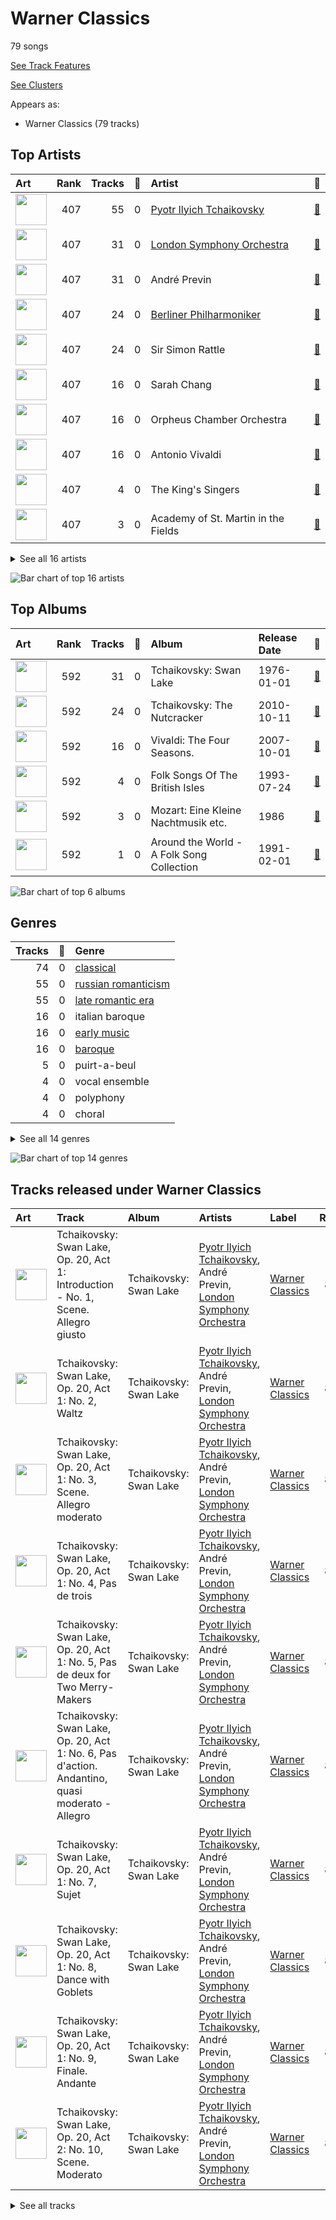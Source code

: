 # Warner Classics

79 songs

[See Track Features](audio_features.md)

[See Clusters](clusters/overview.md)

Appears as:
- Warner Classics (79 tracks)

## Top Artists

| Art | Rank | Tracks | 💚 | Artist | 🔗 |
|:---|---:|---:|---:|:---|:---|
| <img src="https://i.scdn.co/image/9a7c31f43e22a95f6d3c57baf4f87a3a9d2b93e0" alt="" width="50" /> | 407 | 55 | 0 | [Pyotr Ilyich Tchaikovsky](../../artists/pyotr_ilyich_tchaikovsky/overview.md) | [🔗](https://open.spotify.com/artist/3MKCzCnpzw3TjUYs2v7vDA) |
| <img src="https://i.scdn.co/image/ab6761610000e5eb5a5d168879568c94e86c61aa" alt="" width="50" /> | 407 | 31 | 0 | [London Symphony Orchestra](../../artists/london_symphony_orchestra/overview.md) | [🔗](https://open.spotify.com/artist/5yxyJsFanEAuwSM5kOuZKc) |
| <img src="https://i.scdn.co/image/8680bc690ee5747b08f6a9a7566f000cce6e220b" alt="" width="50" /> | 407 | 31 | 0 | André Previn | [🔗](https://open.spotify.com/artist/2tfWguHr2nj4e8KXLKciVq) |
| <img src="https://i.scdn.co/image/ab6761610000e5eb92e0a1e423bd8590dcd43bda" alt="" width="50" /> | 407 | 24 | 0 | [Berliner Philharmoniker](../../artists/berliner_philharmoniker/overview.md) | [🔗](https://open.spotify.com/artist/6uRJnvQ3f8whVnmeoecv5Z) |
| <img src="https://i.scdn.co/image/3460fd826c1cc058c4c4134e6c695e00dcf89fa6" alt="" width="50" /> | 407 | 24 | 0 | Sir Simon Rattle | [🔗](https://open.spotify.com/artist/4GQwgdcDQwqtcHICjUNndp) |
| <img src="https://i.scdn.co/image/0a9d5ec941fbc045b93f26370c18b8bf0a659708" alt="" width="50" /> | 407 | 16 | 0 | Sarah Chang | [🔗](https://open.spotify.com/artist/5duxfFAQVkDT9g261fKlMP) |
| <img src="https://i.scdn.co/image/ab6761610000e5ebae79cc231c0bde53d5ed1f5b" alt="" width="50" /> | 407 | 16 | 0 | Orpheus Chamber Orchestra | [🔗](https://open.spotify.com/artist/35pZsti1RSA5Zv98jAm8kX) |
| <img src="https://i.scdn.co/image/9785700bae86f991f78183076861c7342a4bcf90" alt="" width="50" /> | 407 | 16 | 0 | Antonio Vivaldi | [🔗](https://open.spotify.com/artist/2QOIawHpSlOwXDvSqQ9YJR) |
| <img src="https://i.scdn.co/image/ab6761610000e5ebe4536d632bb182e3f82baaaf" alt="" width="50" /> | 407 | 4 | 0 | The King's Singers | [🔗](https://open.spotify.com/artist/5lR7yDVN4z9kahOiUSlMhe) |
| <img src="https://i.scdn.co/image/ab6761610000e5ebc8b13e554131116bf311f242" alt="" width="50" /> | 407 | 3 | 0 | Academy of St. Martin in the Fields | [🔗](https://open.spotify.com/artist/77CaCn32H4mOMQA7UElzfF) |


<details>
<summary>See all 16 artists</summary>

| Art | Rank | Tracks | 💚 | Artist | 🔗 |
|:---|---:|---:|---:|:---|:---|
| <img src="https://i.scdn.co/image/addf4464734979a85ef71a61c421f23a6bc143ae" alt="" width="50" /> | 407 | 3 | 0 | Sir Neville Marriner | [🔗](https://open.spotify.com/artist/6NUhQz7eAEsZvjEHTKHux9) |
| <img src="https://i.scdn.co/image/ab6761610000e5eb7fa9108c6dadb8c3ec21da88" alt="" width="50" /> | 407 | 3 | 0 | [Wolfgang Amadeus Mozart](../../artists/wolfgang_amadeus_mozart/overview.md) | [🔗](https://open.spotify.com/artist/4NJhFmfw43RLBLjQvxDuRS) |
| | 407 | 1 | 0 | Andrew Busher | [🔗](https://open.spotify.com/artist/3Zbnq9cbmHkNBzUrfTe2Vb) |
| <img src="https://i.scdn.co/image/ab6761610000e5eba22072e4ee7e6a4b72b15f64" alt="" width="50" /> | 407 | 1 | 0 | Libera | [🔗](https://open.spotify.com/artist/235C4ktJ2aGIyqaBlXyg7e) |
| <img src="https://i.scdn.co/image/ab6761610000e5ebc63e900506fdff4b6177f920" alt="" width="50" /> | 407 | 1 | 0 | The Swingle Singers | [🔗](https://open.spotify.com/artist/1ZlFYysRdc6YaUH5FkxPl8) |
| <img src="https://i.scdn.co/image/ab6761610000e5eb8ce3e7c9e1c38c0edbe1528c" alt="" width="50" /> | 407 | 1 | 0 | Traditional | [🔗](https://open.spotify.com/artist/1U5zgr455OGyIkLNXvDdrf) |

</details>


![Bar chart of top 16 artists](../../images/labels/warner_classics/artists.png)

## Top Albums

| Art | Rank | Tracks | 💚 | Album | Release Date | 🔗 |
|:---|---:|---:|---:|:---|:---|:---|
| <img src="https://i.scdn.co/image/ab67616d0000b2731d9c6602aa95abd8c5b146da" alt="" width="50" /> | 592 | 31 | 0 | Tchaikovsky: Swan Lake | 1976-01-01 | [🔗](https://open.spotify.com/album/7dVA06E7AP7P7VzPyNxQVO) |
| <img src="https://i.scdn.co/image/ab67616d0000b273f1972145094112a1268035f1" alt="" width="50" /> | 592 | 24 | 0 | Tchaikovsky: The Nutcracker | 2010-10-11 | [🔗](https://open.spotify.com/album/54Awn36ryf55PkZyOR4iwQ) |
| <img src="https://i.scdn.co/image/ab67616d0000b273377b94c377eac47079799c28" alt="" width="50" /> | 592 | 16 | 0 | Vivaldi: The Four Seasons. | 2007-10-01 | [🔗](https://open.spotify.com/album/4YpaKMCcb65yOoee75UUOh) |
| <img src="https://i.scdn.co/image/ab67616d0000b273efbc193171a2f99fe94911c6" alt="" width="50" /> | 592 | 4 | 0 | Folk Songs Of The British Isles | 1993-07-24 | [🔗](https://open.spotify.com/album/7eFKaVzp6K60oBnB2kTjwV) |
| <img src="https://i.scdn.co/image/ab67616d0000b27350f0e9f3fe510cfe42f5f2d9" alt="" width="50" /> | 592 | 3 | 0 | Mozart: Eine Kleine Nachtmusik etc. | 1986 | [🔗](https://open.spotify.com/album/5YCuibCDJrkVcS3UOAYqr9) |
| <img src="https://i.scdn.co/image/ab67616d0000b273fa70f75821d8ef6496b3ff64" alt="" width="50" /> | 592 | 1 | 0 | Around the World - A Folk Song Collection | 1991-02-01 | [🔗](https://open.spotify.com/album/2YLEK2g3iwuhW4vp02XRnn) |

![Bar chart of top 6 albums](../../images/labels/warner_classics/albums.png)

## Genres

| Tracks | 💚 | Genre |
|---:|---:|:---|
| 74 | 0 | [classical](../../genres/classical/overview.md) |
| 55 | 0 | [russian romanticism](../../genres/russian_romanticism/overview.md) |
| 55 | 0 | [late romantic era](../../genres/late_romantic_era/overview.md) |
| 16 | 0 | italian baroque |
| 16 | 0 | [early music](../../genres/early_music/overview.md) |
| 16 | 0 | [baroque](../../genres/baroque/overview.md) |
| 5 | 0 | puirt-a-beul |
| 4 | 0 | vocal ensemble |
| 4 | 0 | polyphony |
| 4 | 0 | choral |


<details>
<summary>See all 14 genres</summary>

| Tracks | 💚 | Genre |
|---:|---:|:---|
| 4 | 0 | cambridge choir |
| 4 | 0 | british choir |
| 3 | 0 | [classical era](../../genres/classical_era/overview.md) |
| 1 | 0 | gregorian chant |

</details>


![Bar chart of top 14 genres](../../images/labels/warner_classics/genres.png)

## Tracks released under Warner Classics

| Art | Track | Album | Artists | Label | Rank | 💚 | 🔗 |
|:---|:---|:---|:---|:---|---:|:---|:---|
| <img src="https://i.scdn.co/image/ab67616d0000b2731d9c6602aa95abd8c5b146da" alt="" width="50" /> | Tchaikovsky: Swan Lake, Op. 20, Act 1: Introduction - No. 1, Scene. Allegro giusto | Tchaikovsky: Swan Lake | [Pyotr Ilyich Tchaikovsky](../../artists/pyotr_ilyich_tchaikovsky/overview.md), André Previn, [London Symphony Orchestra](../../artists/london_symphony_orchestra/overview.md) | [Warner Classics](.) | 882 | | [🔗](https://open.spotify.com/track/5tNUaNoIMdJcdHGj25a7gD) |
| <img src="https://i.scdn.co/image/ab67616d0000b2731d9c6602aa95abd8c5b146da" alt="" width="50" /> | Tchaikovsky: Swan Lake, Op. 20, Act 1: No. 2, Waltz | Tchaikovsky: Swan Lake | [Pyotr Ilyich Tchaikovsky](../../artists/pyotr_ilyich_tchaikovsky/overview.md), André Previn, [London Symphony Orchestra](../../artists/london_symphony_orchestra/overview.md) | [Warner Classics](.) | 882 | | [🔗](https://open.spotify.com/track/7gwqbiFgNU1VddAK2XO5Wr) |
| <img src="https://i.scdn.co/image/ab67616d0000b2731d9c6602aa95abd8c5b146da" alt="" width="50" /> | Tchaikovsky: Swan Lake, Op. 20, Act 1: No. 3, Scene. Allegro moderato | Tchaikovsky: Swan Lake | [Pyotr Ilyich Tchaikovsky](../../artists/pyotr_ilyich_tchaikovsky/overview.md), André Previn, [London Symphony Orchestra](../../artists/london_symphony_orchestra/overview.md) | [Warner Classics](.) | 882 | | [🔗](https://open.spotify.com/track/2pck96k8ppFMeyTONVAFLq) |
| <img src="https://i.scdn.co/image/ab67616d0000b2731d9c6602aa95abd8c5b146da" alt="" width="50" /> | Tchaikovsky: Swan Lake, Op. 20, Act 1: No. 4, Pas de trois | Tchaikovsky: Swan Lake | [Pyotr Ilyich Tchaikovsky](../../artists/pyotr_ilyich_tchaikovsky/overview.md), André Previn, [London Symphony Orchestra](../../artists/london_symphony_orchestra/overview.md) | [Warner Classics](.) | 882 | | [🔗](https://open.spotify.com/track/3lE4dnrzG0FQxg67ZOl9rx) |
| <img src="https://i.scdn.co/image/ab67616d0000b2731d9c6602aa95abd8c5b146da" alt="" width="50" /> | Tchaikovsky: Swan Lake, Op. 20, Act 1: No. 5, Pas de deux for Two Merry-Makers | Tchaikovsky: Swan Lake | [Pyotr Ilyich Tchaikovsky](../../artists/pyotr_ilyich_tchaikovsky/overview.md), André Previn, [London Symphony Orchestra](../../artists/london_symphony_orchestra/overview.md) | [Warner Classics](.) | 882 | | [🔗](https://open.spotify.com/track/4c36o7MDZ6iXYedl5DMvO5) |
| <img src="https://i.scdn.co/image/ab67616d0000b2731d9c6602aa95abd8c5b146da" alt="" width="50" /> | Tchaikovsky: Swan Lake, Op. 20, Act 1: No. 6, Pas d'action. Andantino, quasi moderato - Allegro | Tchaikovsky: Swan Lake | [Pyotr Ilyich Tchaikovsky](../../artists/pyotr_ilyich_tchaikovsky/overview.md), André Previn, [London Symphony Orchestra](../../artists/london_symphony_orchestra/overview.md) | [Warner Classics](.) | 882 | | [🔗](https://open.spotify.com/track/6DlYVW2A5tBGwyrVYQnGsO) |
| <img src="https://i.scdn.co/image/ab67616d0000b2731d9c6602aa95abd8c5b146da" alt="" width="50" /> | Tchaikovsky: Swan Lake, Op. 20, Act 1: No. 7, Sujet | Tchaikovsky: Swan Lake | [Pyotr Ilyich Tchaikovsky](../../artists/pyotr_ilyich_tchaikovsky/overview.md), André Previn, [London Symphony Orchestra](../../artists/london_symphony_orchestra/overview.md) | [Warner Classics](.) | 882 | | [🔗](https://open.spotify.com/track/5vQefc73LyaFwEPPcVspar) |
| <img src="https://i.scdn.co/image/ab67616d0000b2731d9c6602aa95abd8c5b146da" alt="" width="50" /> | Tchaikovsky: Swan Lake, Op. 20, Act 1: No. 8, Dance with Goblets | Tchaikovsky: Swan Lake | [Pyotr Ilyich Tchaikovsky](../../artists/pyotr_ilyich_tchaikovsky/overview.md), André Previn, [London Symphony Orchestra](../../artists/london_symphony_orchestra/overview.md) | [Warner Classics](.) | 882 | | [🔗](https://open.spotify.com/track/5k4h8TjWUws1995o3eOW0X) |
| <img src="https://i.scdn.co/image/ab67616d0000b2731d9c6602aa95abd8c5b146da" alt="" width="50" /> | Tchaikovsky: Swan Lake, Op. 20, Act 1: No. 9, Finale. Andante | Tchaikovsky: Swan Lake | [Pyotr Ilyich Tchaikovsky](../../artists/pyotr_ilyich_tchaikovsky/overview.md), André Previn, [London Symphony Orchestra](../../artists/london_symphony_orchestra/overview.md) | [Warner Classics](.) | 882 | | [🔗](https://open.spotify.com/track/30zjefBZWdYaliUSutB6xZ) |
| <img src="https://i.scdn.co/image/ab67616d0000b2731d9c6602aa95abd8c5b146da" alt="" width="50" /> | Tchaikovsky: Swan Lake, Op. 20, Act 2: No. 10, Scene. Moderato | Tchaikovsky: Swan Lake | [Pyotr Ilyich Tchaikovsky](../../artists/pyotr_ilyich_tchaikovsky/overview.md), André Previn, [London Symphony Orchestra](../../artists/london_symphony_orchestra/overview.md) | [Warner Classics](.) | 882 | | [🔗](https://open.spotify.com/track/2xizRhme7pYeITbH1NLLGt) |


<details>
<summary>See all tracks</summary>

| Art | Track | Album | Artists | Label | Rank | 💚 | 🔗 |
|:---|:---|:---|:---|:---|---:|:---|:---|
| <img src="https://i.scdn.co/image/ab67616d0000b2731d9c6602aa95abd8c5b146da" alt="" width="50" /> | Tchaikovsky: Swan Lake, Op. 20, Act 2: No. 11, Scene. Allegro moderato - Moderato - Allegro vivo | Tchaikovsky: Swan Lake | [Pyotr Ilyich Tchaikovsky](../../artists/pyotr_ilyich_tchaikovsky/overview.md), André Previn, [London Symphony Orchestra](../../artists/london_symphony_orchestra/overview.md) | [Warner Classics](.) | 882 | | [🔗](https://open.spotify.com/track/5ItPxeVnRy31PwbheRAZyw) |
| <img src="https://i.scdn.co/image/ab67616d0000b2731d9c6602aa95abd8c5b146da" alt="" width="50" /> | Tchaikovsky: Swan Lake, Op. 20, Act 2: No. 12, Scene. Allegro - Moderato assai quasi andante | Tchaikovsky: Swan Lake | [Pyotr Ilyich Tchaikovsky](../../artists/pyotr_ilyich_tchaikovsky/overview.md), André Previn, [London Symphony Orchestra](../../artists/london_symphony_orchestra/overview.md) | [Warner Classics](.) | 882 | | [🔗](https://open.spotify.com/track/4MK0IoF2M5oUMvOrguhyYF) |
| <img src="https://i.scdn.co/image/ab67616d0000b2731d9c6602aa95abd8c5b146da" alt="" width="50" /> | Tchaikovsky: Swan Lake, Op. 20, Act 2: No. 13, Dances of the Swans | Tchaikovsky: Swan Lake | [Pyotr Ilyich Tchaikovsky](../../artists/pyotr_ilyich_tchaikovsky/overview.md), André Previn, [London Symphony Orchestra](../../artists/london_symphony_orchestra/overview.md) | [Warner Classics](.) | 882 | | [🔗](https://open.spotify.com/track/2LETLpcnlbL2d5IbnNYLf8) |
| <img src="https://i.scdn.co/image/ab67616d0000b2731d9c6602aa95abd8c5b146da" alt="" width="50" /> | Tchaikovsky: Swan Lake, Op. 20, Act 2: No. 14, Scene. Moderato | Tchaikovsky: Swan Lake | [Pyotr Ilyich Tchaikovsky](../../artists/pyotr_ilyich_tchaikovsky/overview.md), André Previn, [London Symphony Orchestra](../../artists/london_symphony_orchestra/overview.md) | [Warner Classics](.) | 882 | | [🔗](https://open.spotify.com/track/3NlS13lSrtQAL9Nf7ZNoRW) |
| <img src="https://i.scdn.co/image/ab67616d0000b2731d9c6602aa95abd8c5b146da" alt="" width="50" /> | Tchaikovsky: Swan Lake, Op. 20, Act 3, Appendix I: Pas de deux | Tchaikovsky: Swan Lake | [Pyotr Ilyich Tchaikovsky](../../artists/pyotr_ilyich_tchaikovsky/overview.md), André Previn, [London Symphony Orchestra](../../artists/london_symphony_orchestra/overview.md) | [Warner Classics](.) | 882 | | [🔗](https://open.spotify.com/track/7hh18ES59TNeJnBSVJKtmV) |
| <img src="https://i.scdn.co/image/ab67616d0000b2731d9c6602aa95abd8c5b146da" alt="" width="50" /> | Tchaikovsky: Swan Lake, Op. 20, Act 3, Appendix II: No. 20a, Russian Dance | Tchaikovsky: Swan Lake | [Pyotr Ilyich Tchaikovsky](../../artists/pyotr_ilyich_tchaikovsky/overview.md), André Previn, [London Symphony Orchestra](../../artists/london_symphony_orchestra/overview.md) | [Warner Classics](.) | 882 | | [🔗](https://open.spotify.com/track/0H9IxK78CYvsvIWa3fNpdS) |
| <img src="https://i.scdn.co/image/ab67616d0000b2731d9c6602aa95abd8c5b146da" alt="" width="50" /> | Tchaikovsky: Swan Lake, Op. 20, Act 3: No. 15, Scene. March - Allegro giusto | Tchaikovsky: Swan Lake | [Pyotr Ilyich Tchaikovsky](../../artists/pyotr_ilyich_tchaikovsky/overview.md), André Previn, [London Symphony Orchestra](../../artists/london_symphony_orchestra/overview.md) | [Warner Classics](.) | 882 | | [🔗](https://open.spotify.com/track/0x8zPL3DG2zfVSUzZQiCKL) |
| <img src="https://i.scdn.co/image/ab67616d0000b2731d9c6602aa95abd8c5b146da" alt="" width="50" /> | Tchaikovsky: Swan Lake, Op. 20, Act 3: No. 16, Ballabile. Dance of the Guests and the Dwarfs | Tchaikovsky: Swan Lake | [Pyotr Ilyich Tchaikovsky](../../artists/pyotr_ilyich_tchaikovsky/overview.md), André Previn, [London Symphony Orchestra](../../artists/london_symphony_orchestra/overview.md) | [Warner Classics](.) | 882 | | [🔗](https://open.spotify.com/track/6fvore08Y6schFpAtmapXW) |
| <img src="https://i.scdn.co/image/ab67616d0000b2731d9c6602aa95abd8c5b146da" alt="" width="50" /> | Tchaikovsky: Swan Lake, Op. 20, Act 3: No. 17, Entrance of the Guests and Waltz | Tchaikovsky: Swan Lake | [Pyotr Ilyich Tchaikovsky](../../artists/pyotr_ilyich_tchaikovsky/overview.md), André Previn, [London Symphony Orchestra](../../artists/london_symphony_orchestra/overview.md) | [Warner Classics](.) | 882 | | [🔗](https://open.spotify.com/track/1RiQJx6VNLVG2SLbyiN6tK) |
| <img src="https://i.scdn.co/image/ab67616d0000b2731d9c6602aa95abd8c5b146da" alt="" width="50" /> | Tchaikovsky: Swan Lake, Op. 20, Act 3: No. 18, Scene. Allegro - Allegro giusto | Tchaikovsky: Swan Lake | [Pyotr Ilyich Tchaikovsky](../../artists/pyotr_ilyich_tchaikovsky/overview.md), André Previn, [London Symphony Orchestra](../../artists/london_symphony_orchestra/overview.md) | [Warner Classics](.) | 882 | | [🔗](https://open.spotify.com/track/2YzKk2NMadveUJ5gSMmo5W) |
| <img src="https://i.scdn.co/image/ab67616d0000b2731d9c6602aa95abd8c5b146da" alt="" width="50" /> | Tchaikovsky: Swan Lake, Op. 20, Act 3: No. 19, Pas de six | Tchaikovsky: Swan Lake | [Pyotr Ilyich Tchaikovsky](../../artists/pyotr_ilyich_tchaikovsky/overview.md), André Previn, [London Symphony Orchestra](../../artists/london_symphony_orchestra/overview.md) | [Warner Classics](.) | 882 | | [🔗](https://open.spotify.com/track/5BgU68GB0DoFSxkwuIsLU2) |
| <img src="https://i.scdn.co/image/ab67616d0000b2731d9c6602aa95abd8c5b146da" alt="" width="50" /> | Tchaikovsky: Swan Lake, Op. 20, Act 3: No. 20, Hungarian Dance "Czárdás" | Tchaikovsky: Swan Lake | [Pyotr Ilyich Tchaikovsky](../../artists/pyotr_ilyich_tchaikovsky/overview.md), André Previn, [London Symphony Orchestra](../../artists/london_symphony_orchestra/overview.md) | [Warner Classics](.) | 882 | | [🔗](https://open.spotify.com/track/6YbcqXNj8MEclUKVeicLYU) |
| <img src="https://i.scdn.co/image/ab67616d0000b2731d9c6602aa95abd8c5b146da" alt="" width="50" /> | Tchaikovsky: Swan Lake, Op. 20, Act 3: No. 21, Spanish Dance | Tchaikovsky: Swan Lake | [Pyotr Ilyich Tchaikovsky](../../artists/pyotr_ilyich_tchaikovsky/overview.md), André Previn, [London Symphony Orchestra](../../artists/london_symphony_orchestra/overview.md) | [Warner Classics](.) | 882 | | [🔗](https://open.spotify.com/track/3Vulgn0kOld0a561mg7yt4) |
| <img src="https://i.scdn.co/image/ab67616d0000b2731d9c6602aa95abd8c5b146da" alt="" width="50" /> | Tchaikovsky: Swan Lake, Op. 20, Act 3: No. 22, Neapolitan Dance | Tchaikovsky: Swan Lake | [Pyotr Ilyich Tchaikovsky](../../artists/pyotr_ilyich_tchaikovsky/overview.md), André Previn, [London Symphony Orchestra](../../artists/london_symphony_orchestra/overview.md) | [Warner Classics](.) | 882 | | [🔗](https://open.spotify.com/track/4nj7bhtLH0R1xW0mybToZx) |
| <img src="https://i.scdn.co/image/ab67616d0000b2731d9c6602aa95abd8c5b146da" alt="" width="50" /> | Tchaikovsky: Swan Lake, Op. 20, Act 3: No. 23, Mazurka | Tchaikovsky: Swan Lake | [Pyotr Ilyich Tchaikovsky](../../artists/pyotr_ilyich_tchaikovsky/overview.md), André Previn, [London Symphony Orchestra](../../artists/london_symphony_orchestra/overview.md) | [Warner Classics](.) | 882 | | [🔗](https://open.spotify.com/track/2yf6Hbs6YR3o1iEtOxr91R) |
| <img src="https://i.scdn.co/image/ab67616d0000b2731d9c6602aa95abd8c5b146da" alt="" width="50" /> | Tchaikovsky: Swan Lake, Op. 20, Act 3: No. 24, Scene. Allegro - Valse - Allegro vivo | Tchaikovsky: Swan Lake | [Pyotr Ilyich Tchaikovsky](../../artists/pyotr_ilyich_tchaikovsky/overview.md), André Previn, [London Symphony Orchestra](../../artists/london_symphony_orchestra/overview.md) | [Warner Classics](.) | 882 | | [🔗](https://open.spotify.com/track/6kmeyBsHTsgvNfng8D3r1d) |
| <img src="https://i.scdn.co/image/ab67616d0000b2731d9c6602aa95abd8c5b146da" alt="" width="50" /> | Tchaikovsky: Swan Lake, Op. 20, Act 4: No. 25, Entr'acte | Tchaikovsky: Swan Lake | [Pyotr Ilyich Tchaikovsky](../../artists/pyotr_ilyich_tchaikovsky/overview.md), André Previn, [London Symphony Orchestra](../../artists/london_symphony_orchestra/overview.md) | [Warner Classics](.) | 882 | | [🔗](https://open.spotify.com/track/4e1dRJR5QrPOlfjx3jShah) |
| <img src="https://i.scdn.co/image/ab67616d0000b2731d9c6602aa95abd8c5b146da" alt="" width="50" /> | Tchaikovsky: Swan Lake, Op. 20, Act 4: No. 26, Scene. Allegro ma non troppo | Tchaikovsky: Swan Lake | [Pyotr Ilyich Tchaikovsky](../../artists/pyotr_ilyich_tchaikovsky/overview.md), André Previn, [London Symphony Orchestra](../../artists/london_symphony_orchestra/overview.md) | [Warner Classics](.) | 882 | | [🔗](https://open.spotify.com/track/4DhZXyID8nEQmTqWzZ0nC7) |
| <img src="https://i.scdn.co/image/ab67616d0000b2731d9c6602aa95abd8c5b146da" alt="" width="50" /> | Tchaikovsky: Swan Lake, Op. 20, Act 4: No. 27, Dance of the Little Swans | Tchaikovsky: Swan Lake | [Pyotr Ilyich Tchaikovsky](../../artists/pyotr_ilyich_tchaikovsky/overview.md), André Previn, [London Symphony Orchestra](../../artists/london_symphony_orchestra/overview.md) | [Warner Classics](.) | 882 | | [🔗](https://open.spotify.com/track/4Qu4tyMIENrOgUSGGbJhb4) |
| <img src="https://i.scdn.co/image/ab67616d0000b2731d9c6602aa95abd8c5b146da" alt="" width="50" /> | Tchaikovsky: Swan Lake, Op. 20, Act 4: No. 28, Scene. Allegro agitato | Tchaikovsky: Swan Lake | [Pyotr Ilyich Tchaikovsky](../../artists/pyotr_ilyich_tchaikovsky/overview.md), André Previn, [London Symphony Orchestra](../../artists/london_symphony_orchestra/overview.md) | [Warner Classics](.) | 882 | | [🔗](https://open.spotify.com/track/5jg3xtvH1ZkLO2XtaefaSF) |
| <img src="https://i.scdn.co/image/ab67616d0000b2731d9c6602aa95abd8c5b146da" alt="" width="50" /> | Tchaikovsky: Swan Lake, Op. 20, Act 4: No. 29, Finale | Tchaikovsky: Swan Lake | [Pyotr Ilyich Tchaikovsky](../../artists/pyotr_ilyich_tchaikovsky/overview.md), André Previn, [London Symphony Orchestra](../../artists/london_symphony_orchestra/overview.md) | [Warner Classics](.) | 882 | | [🔗](https://open.spotify.com/track/5nYUMQDawD0zfqMtqXq8Ds) |
| <img src="https://i.scdn.co/image/ab67616d0000b27350f0e9f3fe510cfe42f5f2d9" alt="" width="50" /> | Mozart: Serenade No. 13 in G Major, K. 525 "Eine kleine Nachtmusik": II. Romance. Andante | Mozart: Eine Kleine Nachtmusik etc. | [Wolfgang Amadeus Mozart](../../artists/wolfgang_amadeus_mozart/overview.md), Sir Neville Marriner, Academy of St. Martin in the Fields | [Warner Classics](.) | 882 | | [🔗](https://open.spotify.com/track/5c8aHvonwKaBAoOIXmHQdt) |
| <img src="https://i.scdn.co/image/ab67616d0000b27350f0e9f3fe510cfe42f5f2d9" alt="" width="50" /> | Mozart: Serenade No. 13 in G Major, K. 525 "Eine kleine Nachtmusik": III. Menuetto. Allegretto | Mozart: Eine Kleine Nachtmusik etc. | [Wolfgang Amadeus Mozart](../../artists/wolfgang_amadeus_mozart/overview.md), Sir Neville Marriner, Academy of St. Martin in the Fields | [Warner Classics](.) | 882 | | [🔗](https://open.spotify.com/track/0u1geqo8UUXA6nqLGWdEt4) |
| <img src="https://i.scdn.co/image/ab67616d0000b27350f0e9f3fe510cfe42f5f2d9" alt="" width="50" /> | Mozart: Serenade No. 13 in G Major, K. 525 "Eine kleine Nachtmusik": IV. Rondo. Allegro | Mozart: Eine Kleine Nachtmusik etc. | [Wolfgang Amadeus Mozart](../../artists/wolfgang_amadeus_mozart/overview.md), Sir Neville Marriner, Academy of St. Martin in the Fields | [Warner Classics](.) | 882 | | [🔗](https://open.spotify.com/track/5gFRhodjlXDFR5voxOymN9) |
| <img src="https://i.scdn.co/image/ab67616d0000b273fa70f75821d8ef6496b3ff64" alt="" width="50" /> | Traditional: Ciao, Bella, Ciao | Around the World - A Folk Song Collection | Traditional, The Swingle Singers, Andrew Busher | [Warner Classics](.) | 882 | | [🔗](https://open.spotify.com/track/6bVBff0oOgog8kjTPLUgBI) |
| <img src="https://i.scdn.co/image/ab67616d0000b273efbc193171a2f99fe94911c6" alt="" width="50" /> | Danny Boy | Folk Songs Of The British Isles | The King's Singers | [Warner Classics](.) | 882 | | [🔗](https://open.spotify.com/track/0pSU2FXTmbfKh2wEVSOeg6) |
| <img src="https://i.scdn.co/image/ab67616d0000b273efbc193171a2f99fe94911c6" alt="" width="50" /> | Greensleeves | Folk Songs Of The British Isles | The King's Singers | [Warner Classics](.) | 882 | | [🔗](https://open.spotify.com/track/2rQPqQITnqplm3JmNkYe45) |
| <img src="https://i.scdn.co/image/ab67616d0000b273efbc193171a2f99fe94911c6" alt="" width="50" /> | Loch Lomond | Folk Songs Of The British Isles | The King's Singers | [Warner Classics](.) | 882 | | [🔗](https://open.spotify.com/track/0OHTE11AbX3oeT623REE0L) |
| <img src="https://i.scdn.co/image/ab67616d0000b273efbc193171a2f99fe94911c6" alt="" width="50" /> | Scarborough Fair | Folk Songs Of The British Isles | The King's Singers | [Warner Classics](.) | 882 | | [🔗](https://open.spotify.com/track/0kXXBfNHkfCrReBXi3AqMB) |
| <img src="https://i.scdn.co/image/ab67616d0000b273377b94c377eac47079799c28" alt="" width="50" /> | Vivaldi: L'estro armonico, Violin Concerto in A Minor, Op. 3 No. 6, RV 356: I. Allegro | Vivaldi: The Four Seasons. | Antonio Vivaldi, Sarah Chang, Orpheus Chamber Orchestra | [Warner Classics](.) | 882 | | [🔗](https://open.spotify.com/track/6EDoOwFAXcyDQ1bhYtO9yb) |
| <img src="https://i.scdn.co/image/ab67616d0000b273377b94c377eac47079799c28" alt="" width="50" /> | Vivaldi: The Four Seasons, Violin Concerto in E Major, Op. 8 No. 1, RV 269 "Spring": I. Allegro | Vivaldi: The Four Seasons. | Antonio Vivaldi, Sarah Chang, Orpheus Chamber Orchestra | [Warner Classics](.) | 882 | | [🔗](https://open.spotify.com/track/1NMgzkX89QZ2TuMSiJoILl) |
| <img src="https://i.scdn.co/image/ab67616d0000b273377b94c377eac47079799c28" alt="" width="50" /> | Vivaldi: The Four Seasons, Violin Concerto in E Major, Op. 8 No. 1, RV 269 "Spring": II. Largo e pianissimo sempre | Vivaldi: The Four Seasons. | Antonio Vivaldi, Sarah Chang, Orpheus Chamber Orchestra | [Warner Classics](.) | 882 | | [🔗](https://open.spotify.com/track/51K6N03QPEQ4fpTGrzcP3k) |
| <img src="https://i.scdn.co/image/ab67616d0000b273377b94c377eac47079799c28" alt="" width="50" /> | Vivaldi: The Four Seasons, Violin Concerto in E Major, Op. 8 No. 1, RV 269 "Spring": III. Allegro | Vivaldi: The Four Seasons. | Antonio Vivaldi, Sarah Chang, Orpheus Chamber Orchestra | [Warner Classics](.) | 882 | | [🔗](https://open.spotify.com/track/3k6tQABkAsr1Mq7eDRJwk1) |
| <img src="https://i.scdn.co/image/ab67616d0000b273377b94c377eac47079799c28" alt="" width="50" /> | Vivaldi: The Four Seasons, Violin Concerto in F Major, Op. 8 No. 3, RV 293 "Autumn": I. Allegro | Vivaldi: The Four Seasons. | Antonio Vivaldi, Sarah Chang, Orpheus Chamber Orchestra | [Warner Classics](.) | 882 | | [🔗](https://open.spotify.com/track/0KJHN5Y2zDcKh7riFHvpTt) |
| <img src="https://i.scdn.co/image/ab67616d0000b273377b94c377eac47079799c28" alt="" width="50" /> | Vivaldi: The Four Seasons, Violin Concerto in F Major, Op. 8 No. 3, RV 293 "Autumn": II. Adagio molto | Vivaldi: The Four Seasons. | Antonio Vivaldi, Sarah Chang, Orpheus Chamber Orchestra | [Warner Classics](.) | 882 | | [🔗](https://open.spotify.com/track/0CmKuDto0oNAYzBOzjDjqV) |
| <img src="https://i.scdn.co/image/ab67616d0000b273377b94c377eac47079799c28" alt="" width="50" /> | Vivaldi: The Four Seasons, Violin Concerto in F Major, Op. 8 No. 3, RV 293 "Autumn": III. Allegro "La caccia" | Vivaldi: The Four Seasons. | Antonio Vivaldi, Sarah Chang, Orpheus Chamber Orchestra | [Warner Classics](.) | 882 | | [🔗](https://open.spotify.com/track/6zOijs9wmanFgqIBqz2IKQ) |
| <img src="https://i.scdn.co/image/ab67616d0000b273377b94c377eac47079799c28" alt="" width="50" /> | Vivaldi: The Four Seasons, Violin Concerto in F Minor, Op. 8 No. 4, RV 297 "Winter": I. Allegro non molto | Vivaldi: The Four Seasons. | Antonio Vivaldi, Sarah Chang, Orpheus Chamber Orchestra | [Warner Classics](.) | 882 | | [🔗](https://open.spotify.com/track/5llR5SF5ojZV4oSvIFlGUL) |
| <img src="https://i.scdn.co/image/ab67616d0000b273377b94c377eac47079799c28" alt="" width="50" /> | Vivaldi: The Four Seasons, Violin Concerto in F Minor, Op. 8 No. 4, RV 297 "Winter": II. Largo | Vivaldi: The Four Seasons. | Antonio Vivaldi, Sarah Chang, Orpheus Chamber Orchestra | [Warner Classics](.) | 882 | | [🔗](https://open.spotify.com/track/3zWIb6UTHGfWkjimJ6wIJG) |
| <img src="https://i.scdn.co/image/ab67616d0000b273377b94c377eac47079799c28" alt="" width="50" /> | Vivaldi: The Four Seasons, Violin Concerto in F Minor, Op. 8 No. 4, RV 297 "Winter": III. Allegro | Vivaldi: The Four Seasons. | Antonio Vivaldi, Sarah Chang, Orpheus Chamber Orchestra | [Warner Classics](.) | 882 | | [🔗](https://open.spotify.com/track/3NssaIXNMQJHoCYXvxExET) |
| <img src="https://i.scdn.co/image/ab67616d0000b273377b94c377eac47079799c28" alt="" width="50" /> | Vivaldi: The Four Seasons, Violin Concerto in G Minor, Op. 8 No. 2, RV 315 "Summer": I. Allegro non molto | Vivaldi: The Four Seasons. | Antonio Vivaldi, Sarah Chang, Orpheus Chamber Orchestra | [Warner Classics](.) | 882 | | [🔗](https://open.spotify.com/track/0kQuEbV8Zckr9tBgM8U7Xs) |
| <img src="https://i.scdn.co/image/ab67616d0000b273377b94c377eac47079799c28" alt="" width="50" /> | Vivaldi: The Four Seasons, Violin Concerto in G Minor, Op. 8 No. 2, RV 315 "Summer": II. Adagio | Vivaldi: The Four Seasons. | Antonio Vivaldi, Sarah Chang, Orpheus Chamber Orchestra | [Warner Classics](.) | 882 | | [🔗](https://open.spotify.com/track/3bvUD0brjrqPYapZxGBsu3) |
| <img src="https://i.scdn.co/image/ab67616d0000b273377b94c377eac47079799c28" alt="" width="50" /> | Vivaldi: The Four Seasons, Violin Concerto in G Minor, Op. 8 No. 2, RV 315 "Summer": III. Presto | Vivaldi: The Four Seasons. | Antonio Vivaldi, Sarah Chang, Orpheus Chamber Orchestra | [Warner Classics](.) | 882 | | [🔗](https://open.spotify.com/track/1gewYqj350HHu63L8iwMbV) |
| <img src="https://i.scdn.co/image/ab67616d0000b273377b94c377eac47079799c28" alt="" width="50" /> | Vivaldi: Violin Concerto in G Minor, Op. 12 No. 1, RV 317: I. Allegro aperto | Vivaldi: The Four Seasons. | Antonio Vivaldi, Sarah Chang, Orpheus Chamber Orchestra | [Warner Classics](.) | 882 | | [🔗](https://open.spotify.com/track/27FVkepjzJBhU40KS1xSzp) |
| <img src="https://i.scdn.co/image/ab67616d0000b273377b94c377eac47079799c28" alt="" width="50" /> | Vivaldi: Violin Concerto in G Minor, Op. 12 No. 1, RV 317: II. Largo | Vivaldi: The Four Seasons. | Antonio Vivaldi, Sarah Chang, Orpheus Chamber Orchestra | [Warner Classics](.) | 882 | | [🔗](https://open.spotify.com/track/3A5AucW2JWRYhjPAu13jiw) |
| <img src="https://i.scdn.co/image/ab67616d0000b273377b94c377eac47079799c28" alt="" width="50" /> | Vivaldi: Violin Concerto in G Minor, Op. 12 No. 1, RV 317: III. Allegro | Vivaldi: The Four Seasons. | Antonio Vivaldi, Sarah Chang, Orpheus Chamber Orchestra | [Warner Classics](.) | 882 | | [🔗](https://open.spotify.com/track/0IqtbGczjbFsMoCgS90Rux) |
| <img src="https://i.scdn.co/image/ab67616d0000b273f1972145094112a1268035f1" alt="" width="50" /> | Tchaikovsky: The Nutcracker, Op. 71, Act 2: No. 12e, Divertissement. Dance of the Reed-Flutes | Tchaikovsky: The Nutcracker | [Pyotr Ilyich Tchaikovsky](../../artists/pyotr_ilyich_tchaikovsky/overview.md), Sir Simon Rattle, [Berliner Philharmoniker](../../artists/berliner_philharmoniker/overview.md) | [Warner Classics](.) | 882 | | [🔗](https://open.spotify.com/track/2FSMEjWvRqmrdZbsqiW8ds) |
| <img src="https://i.scdn.co/image/ab67616d0000b273f1972145094112a1268035f1" alt="" width="50" /> | Tchaikovsky: The Nutcracker, Op. 71, Act 2: No. 13, Waltz of the Flowers | Tchaikovsky: The Nutcracker | [Pyotr Ilyich Tchaikovsky](../../artists/pyotr_ilyich_tchaikovsky/overview.md), Sir Simon Rattle, [Berliner Philharmoniker](../../artists/berliner_philharmoniker/overview.md) | [Warner Classics](.) | 882 | | [🔗](https://open.spotify.com/track/0CJuLeZpCdqrqoCMXWZw8k) |
| <img src="https://i.scdn.co/image/ab67616d0000b273f1972145094112a1268035f1" alt="" width="50" /> | Tchaikovsky: The Nutcracker, Op. 71, Act 2: No. 14c, Pas de deux. Variation II "Dance of the Sugar Plum Fairy" | Tchaikovsky: The Nutcracker | [Pyotr Ilyich Tchaikovsky](../../artists/pyotr_ilyich_tchaikovsky/overview.md), Sir Simon Rattle, [Berliner Philharmoniker](../../artists/berliner_philharmoniker/overview.md) | [Warner Classics](.) | 882 | | [🔗](https://open.spotify.com/track/1oDAFTOXZGSQedBa6hXGhT) |
| <img src="https://i.scdn.co/image/ab67616d0000b273f1972145094112a1268035f1" alt="" width="50" /> | Tchaikovsky: The Nutcracker, Op. 71, Act I, Scene 1: No. 1, Decoration of the Christmas Tree | Tchaikovsky: The Nutcracker | [Pyotr Ilyich Tchaikovsky](../../artists/pyotr_ilyich_tchaikovsky/overview.md), Sir Simon Rattle, [Berliner Philharmoniker](../../artists/berliner_philharmoniker/overview.md) | [Warner Classics](.) | 882 | | [🔗](https://open.spotify.com/track/7hVsNjrvtfXZlzxW5vxsAi) |
| <img src="https://i.scdn.co/image/ab67616d0000b273f1972145094112a1268035f1" alt="" width="50" /> | Tchaikovsky: The Nutcracker, Op. 71, Act I, Scene 1: No. 3, Children's Galop and Entry of the Parents | Tchaikovsky: The Nutcracker | [Pyotr Ilyich Tchaikovsky](../../artists/pyotr_ilyich_tchaikovsky/overview.md), Sir Simon Rattle, [Berliner Philharmoniker](../../artists/berliner_philharmoniker/overview.md) | [Warner Classics](.) | 882 | | [🔗](https://open.spotify.com/track/6yTPBtEggdlBgGEUL94sn1) |
| <img src="https://i.scdn.co/image/ab67616d0000b273f1972145094112a1268035f1" alt="" width="50" /> | Tchaikovsky: The Nutcracker, Op. 71, Act I, Scene 1: No. 4, Dancing Scene. Arrival of Drosselmeyer | Tchaikovsky: The Nutcracker | [Pyotr Ilyich Tchaikovsky](../../artists/pyotr_ilyich_tchaikovsky/overview.md), Sir Simon Rattle, [Berliner Philharmoniker](../../artists/berliner_philharmoniker/overview.md) | [Warner Classics](.) | 882 | | [🔗](https://open.spotify.com/track/2NodH0sMaxRFSWePxkuutP) |
| <img src="https://i.scdn.co/image/ab67616d0000b273f1972145094112a1268035f1" alt="" width="50" /> | Tchaikovsky: The Nutcracker, Op. 71, Act I, Scene 1: No. 5, Scene and Grandfather Dance | Tchaikovsky: The Nutcracker | [Pyotr Ilyich Tchaikovsky](../../artists/pyotr_ilyich_tchaikovsky/overview.md), Sir Simon Rattle, [Berliner Philharmoniker](../../artists/berliner_philharmoniker/overview.md) | [Warner Classics](.) | 882 | | [🔗](https://open.spotify.com/track/7JUbQkbvdPnNqS8RdcfCtO) |
| <img src="https://i.scdn.co/image/ab67616d0000b273f1972145094112a1268035f1" alt="" width="50" /> | Tchaikovsky: The Nutcracker, Op. 71, Act I, Scene 1: No. 6, Clara and the Nutcracker | Tchaikovsky: The Nutcracker | [Pyotr Ilyich Tchaikovsky](../../artists/pyotr_ilyich_tchaikovsky/overview.md), Sir Simon Rattle, [Berliner Philharmoniker](../../artists/berliner_philharmoniker/overview.md) | [Warner Classics](.) | 882 | | [🔗](https://open.spotify.com/track/460K7NeHx8ttnZa0Qqh4Vx) |
| <img src="https://i.scdn.co/image/ab67616d0000b273f1972145094112a1268035f1" alt="" width="50" /> | Tchaikovsky: The Nutcracker, Op. 71, Act I, Scene 1: No. 7, The Battle | Tchaikovsky: The Nutcracker | [Pyotr Ilyich Tchaikovsky](../../artists/pyotr_ilyich_tchaikovsky/overview.md), Sir Simon Rattle, [Berliner Philharmoniker](../../artists/berliner_philharmoniker/overview.md) | [Warner Classics](.) | 882 | | [🔗](https://open.spotify.com/track/1npEvrkd5GA8djI76r68Ay) |
| <img src="https://i.scdn.co/image/ab67616d0000b273f1972145094112a1268035f1" alt="" width="50" /> | Tchaikovsky: The Nutcracker, Op. 71, Act I, Scene 2: No. 8, The Forest of Fir Trees in Winter. Journey Through the Snow | Tchaikovsky: The Nutcracker | [Pyotr Ilyich Tchaikovsky](../../artists/pyotr_ilyich_tchaikovsky/overview.md), Sir Simon Rattle, [Berliner Philharmoniker](../../artists/berliner_philharmoniker/overview.md) | [Warner Classics](.) | 882 | | [🔗](https://open.spotify.com/track/2bM4iYnqICtB3vAGplnz0d) |
| <img src="https://i.scdn.co/image/ab67616d0000b273f1972145094112a1268035f1" alt="" width="50" /> | Tchaikovsky: The Nutcracker, Op. 71, Act I, Scene 2: No. 9, Waltz of the Snowflakes | Tchaikovsky: The Nutcracker | [Pyotr Ilyich Tchaikovsky](../../artists/pyotr_ilyich_tchaikovsky/overview.md), Sir Simon Rattle, [Berliner Philharmoniker](../../artists/berliner_philharmoniker/overview.md), Libera | [Warner Classics](.) | 882 | | [🔗](https://open.spotify.com/track/5jXB4p8pQu9Ahv10ibU8fG) |
| <img src="https://i.scdn.co/image/ab67616d0000b273f1972145094112a1268035f1" alt="" width="50" /> | Tchaikovsky: The Nutcracker, Op. 71, Act I: No. 2, March | Tchaikovsky: The Nutcracker | [Pyotr Ilyich Tchaikovsky](../../artists/pyotr_ilyich_tchaikovsky/overview.md), Sir Simon Rattle, [Berliner Philharmoniker](../../artists/berliner_philharmoniker/overview.md) | [Warner Classics](.) | 882 | | [🔗](https://open.spotify.com/track/06am46cX3Z6YlSsg0TyVHA) |
| <img src="https://i.scdn.co/image/ab67616d0000b273f1972145094112a1268035f1" alt="" width="50" /> | Tchaikovsky: The Nutcracker, Op. 71, Act II: No. 10, The Enchanted Palace of Confiturembourg, the Kingdom of Sweets | Tchaikovsky: The Nutcracker | [Pyotr Ilyich Tchaikovsky](../../artists/pyotr_ilyich_tchaikovsky/overview.md), Sir Simon Rattle, [Berliner Philharmoniker](../../artists/berliner_philharmoniker/overview.md) | [Warner Classics](.) | 882 | | [🔗](https://open.spotify.com/track/7KwH7xYAQ5rFja2GnJLIqD) |
| <img src="https://i.scdn.co/image/ab67616d0000b273f1972145094112a1268035f1" alt="" width="50" /> | Tchaikovsky: The Nutcracker, Op. 71, Act II: No. 11, Arrival of Clara and the Nutcracker | Tchaikovsky: The Nutcracker | [Pyotr Ilyich Tchaikovsky](../../artists/pyotr_ilyich_tchaikovsky/overview.md), Sir Simon Rattle, [Berliner Philharmoniker](../../artists/berliner_philharmoniker/overview.md) | [Warner Classics](.) | 882 | | [🔗](https://open.spotify.com/track/3eHV5kXt0OZmrUTrO8wzMX) |
| <img src="https://i.scdn.co/image/ab67616d0000b273f1972145094112a1268035f1" alt="" width="50" /> | Tchaikovsky: The Nutcracker, Op. 71, Act II: No. 12a, Divertissement. Chocolate, Spanish Dance | Tchaikovsky: The Nutcracker | [Pyotr Ilyich Tchaikovsky](../../artists/pyotr_ilyich_tchaikovsky/overview.md), Sir Simon Rattle, [Berliner Philharmoniker](../../artists/berliner_philharmoniker/overview.md) | [Warner Classics](.) | 882 | | [🔗](https://open.spotify.com/track/0W5hxw5mvLIVZu1QIw7IpP) |
| <img src="https://i.scdn.co/image/ab67616d0000b273f1972145094112a1268035f1" alt="" width="50" /> | Tchaikovsky: The Nutcracker, Op. 71, Act II: No. 12b, Divertissement. Coffee, Arabian Dance | Tchaikovsky: The Nutcracker | [Pyotr Ilyich Tchaikovsky](../../artists/pyotr_ilyich_tchaikovsky/overview.md), Sir Simon Rattle, [Berliner Philharmoniker](../../artists/berliner_philharmoniker/overview.md) | [Warner Classics](.) | 882 | | [🔗](https://open.spotify.com/track/13rYowrPC2dk2Jhavquy1F) |
| <img src="https://i.scdn.co/image/ab67616d0000b273f1972145094112a1268035f1" alt="" width="50" /> | Tchaikovsky: The Nutcracker, Op. 71, Act II: No. 12c, Divertissement. Tea, Chinese Dance | Tchaikovsky: The Nutcracker | [Pyotr Ilyich Tchaikovsky](../../artists/pyotr_ilyich_tchaikovsky/overview.md), Sir Simon Rattle, [Berliner Philharmoniker](../../artists/berliner_philharmoniker/overview.md) | [Warner Classics](.) | 882 | | [🔗](https://open.spotify.com/track/7o5DCsdl4eIqusst2pVoKX) |
| <img src="https://i.scdn.co/image/ab67616d0000b273f1972145094112a1268035f1" alt="" width="50" /> | Tchaikovsky: The Nutcracker, Op. 71, Act II: No. 12d, Divertissement. Trepak, Russian Dance | Tchaikovsky: The Nutcracker | [Pyotr Ilyich Tchaikovsky](../../artists/pyotr_ilyich_tchaikovsky/overview.md), Sir Simon Rattle, [Berliner Philharmoniker](../../artists/berliner_philharmoniker/overview.md) | [Warner Classics](.) | 882 | | [🔗](https://open.spotify.com/track/6kHWawEbq5Vcyp8nSHhGjs) |
| <img src="https://i.scdn.co/image/ab67616d0000b273f1972145094112a1268035f1" alt="" width="50" /> | Tchaikovsky: The Nutcracker, Op. 71, Act II: No. 12f, Divertissement. Mother Gigogne and the Clowns | Tchaikovsky: The Nutcracker | [Pyotr Ilyich Tchaikovsky](../../artists/pyotr_ilyich_tchaikovsky/overview.md), Sir Simon Rattle, [Berliner Philharmoniker](../../artists/berliner_philharmoniker/overview.md) | [Warner Classics](.) | 882 | | [🔗](https://open.spotify.com/track/4L9KpsmAbyhXOZZkSybfaU) |
| <img src="https://i.scdn.co/image/ab67616d0000b273f1972145094112a1268035f1" alt="" width="50" /> | Tchaikovsky: The Nutcracker, Op. 71, Act II: No. 14a, Pas de deux. Andante maestoso | Tchaikovsky: The Nutcracker | [Pyotr Ilyich Tchaikovsky](../../artists/pyotr_ilyich_tchaikovsky/overview.md), Sir Simon Rattle, [Berliner Philharmoniker](../../artists/berliner_philharmoniker/overview.md) | [Warner Classics](.) | 882 | | [🔗](https://open.spotify.com/track/2oUX4i8ByoaDrHHz9z5Bga) |
| <img src="https://i.scdn.co/image/ab67616d0000b273f1972145094112a1268035f1" alt="" width="50" /> | Tchaikovsky: The Nutcracker, Op. 71, Act II: No. 14b, Pas de deux. Variation I "Tarantella" | Tchaikovsky: The Nutcracker | [Pyotr Ilyich Tchaikovsky](../../artists/pyotr_ilyich_tchaikovsky/overview.md), Sir Simon Rattle, [Berliner Philharmoniker](../../artists/berliner_philharmoniker/overview.md) | [Warner Classics](.) | 882 | | [🔗](https://open.spotify.com/track/0HbpdVxJlwPDRqsY3TmkTQ) |
| <img src="https://i.scdn.co/image/ab67616d0000b273f1972145094112a1268035f1" alt="" width="50" /> | Tchaikovsky: The Nutcracker, Op. 71, Act II: No. 14d, Pas de deux. Coda | Tchaikovsky: The Nutcracker | [Pyotr Ilyich Tchaikovsky](../../artists/pyotr_ilyich_tchaikovsky/overview.md), Sir Simon Rattle, [Berliner Philharmoniker](../../artists/berliner_philharmoniker/overview.md) | [Warner Classics](.) | 882 | | [🔗](https://open.spotify.com/track/3aBr1vgaFH9QlMIXQBx9f5) |
| <img src="https://i.scdn.co/image/ab67616d0000b273f1972145094112a1268035f1" alt="" width="50" /> | Tchaikovsky: The Nutcracker, Op. 71, Act II: No. 15, Final Waltz and Apotheosis | Tchaikovsky: The Nutcracker | [Pyotr Ilyich Tchaikovsky](../../artists/pyotr_ilyich_tchaikovsky/overview.md), Sir Simon Rattle, [Berliner Philharmoniker](../../artists/berliner_philharmoniker/overview.md) | [Warner Classics](.) | 882 | | [🔗](https://open.spotify.com/track/52JiOOIQ4xwLHEWdEV1aUF) |
| <img src="https://i.scdn.co/image/ab67616d0000b273f1972145094112a1268035f1" alt="" width="50" /> | Tchaikovsky: The Nutcracker, Op. 71: Miniature Overture | Tchaikovsky: The Nutcracker | [Pyotr Ilyich Tchaikovsky](../../artists/pyotr_ilyich_tchaikovsky/overview.md), Sir Simon Rattle, [Berliner Philharmoniker](../../artists/berliner_philharmoniker/overview.md) | [Warner Classics](.) | 882 | | [🔗](https://open.spotify.com/track/11WQasJcGWgh3mvR1UiBcm) |

</details>

